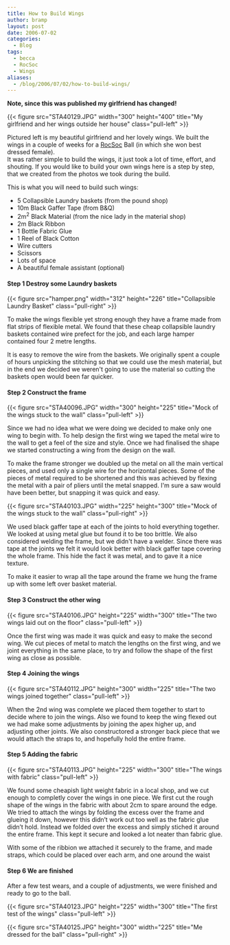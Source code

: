```yaml
---
title: How to Build Wings
author: bramp
layout: post
date: 2006-07-02
categories:
  - Blog
tags:
  - becca
  - RocSoc
  - Wings
aliases:
  - /blog/2006/07/02/how-to-build-wings/
---
```

**Note, since this was published my girlfriend has changed!**


{{< figure src="STA40129.JPG" width="300" height="400" title="My girlfriend and her wings outside her house" class="pull-left" >}}


Pictured left is my beautiful girlfriend and her lovely wings. We built the wings in a couple of weeks for a [RocSoc][1] Ball (in which she won best dressed female).  
It was rather simple to build the wings, it just took a lot of time, effort, and shouting. If you would like to build your own wings here is a step by step, that we created from the photos we took during the build. 

This is what you will need to build such wings:

  * 5 Collapsible Laundry baskets (from the pound shop)
  * 10m Black Gaffer Tape (from B&Q)
  * 2m<sup>2</sup> Black Material (from the nice lady in the material shop)
  * 2m Black Ribbon
  * 1 Bottle Fabric Glue
  * 1 Reel of Black Cotton
  * Wire cutters
  * Scissors
  * Lots of space
  * A beautiful female assistant (optional)

<div class="clearfix"></div>

#### Step 1 Destroy some Laundry baskets

{{< figure src="hamper.png" width="312" height="226" title="Collapsible Laundry Basket" class="pull-right" >}}

To make the wings flexible yet strong enough they have a frame made from flat strips of flexible metal. We found that these cheap collapsible laundry baskets contained wire prefect for the job, and each large hamper contained four 2 metre lengths.

It is easy to remove the wire from the baskets. We originally spent a couple of hours unpicking the stitching so that we could use the mesh material, but in the end we decided we weren't going to use the material so cutting the baskets open would been far quicker.

<div class="clearfix"></div>

#### Step 2 Construct the frame

{{< figure src="STA40096.JPG" width="300" height="225" title="Mock of the wings stuck to the wall" class="pull-left" >}}

Since we had no idea what we were doing we decided to make only one wing to begin with. To help design the first wing we taped the metal wire to the wall to get a feel of the size and style. Once we had finalised the shape we started constructing a wing from the design on the wall.

To make the frame stronger we doubled up the metal on all the main vertical pieces, and used only a single wire for the horizontal pieces. Some of the pieces of metal required to be shortened and this was achieved by flexing the metal with a pair of pliers until the metal snapped. I'm sure a saw would have been better, but snapping it was quick and easy.

{{< figure src="STA40103.JPG" width="225" height="300" title="Mock of the wings stuck to the wall" class="pull-right" >}}

We used black gaffer tape at each of the joints to hold everything together. We looked at using metal glue but found it to be too brittle. We also considered welding the frame, but we didn't have a welder. Since there was tape at the joints we felt it would look better with black gaffer tape covering the whole frame. This hide the fact it was metal, and to gave it a nice texture.

To make it easier to wrap all the tape around the frame we hung the frame up with some left over basket material.

<div class="clearfix"></div>

#### Step 3 Construct the other wing

{{< figure src="STA40106.JPG" height="225" width="300" title="The two wings laid out on the floor" class="pull-left" >}}

Once the first wing was made it was quick and easy to make the second wing. We cut pieces of metal to match the lengths on the first wing, and we joint everything in the same place, to try and follow the shape of the first wing as close as possible.

<div class="clearfix"></div>

#### Step 4 Joining the wings

{{< figure src="STA40112.JPG" height="300" width="225" title="The two wings joined together" class="pull-left" >}}

When the 2nd wing was complete we placed them together to start to decide where to join the wings. Also we found to keep the wing flexed out we had make some adjustments by joining the apex higher up, and adjusting other joints. We also constructored a stronger back piece that we would attach the straps to, and hopefully hold the entire frame.

<div class="clearfix"></div>

#### Step 5 Adding the fabric

{{< figure src="STA40113.JPG" height="225" width="300" title="The wings with fabric" class="pull-left" >}}

We found some cheapish light weight fabric in a local shop, and we cut enough to completly cover the wings in one piece. We first cut the rough shape of the wings in the fabric with about 2cm to spare around the edge. We tried to attach the wings by folding the excess over the frame and glueing it down, however this didn&#8217;t work out too well as the fabric glue didn&#8217;t hold. Instead we folded over the excess and simply stiched it around the entire frame. This kept it secure and looked a lot neater than fabric glue.

With some of the ribbion we attached it securely to the frame, and made straps, which could be placed over each arm, and one around the waist

<div class="clearfix"></div>

#### Step 6 We are finished

After a few test wears, and a couple of adjustments, we were finished and ready to go to the ball.

{{< figure src="STA40123.JPG" height="225" width="300" title="The first test of the wings" class="pull-left" >}}

{{< figure src="STA40125.JPG" height="300" width="225" title="Me dressed for the ball" class="pull-right" >}}

<div class="clearfix"></div>

 [1]: http://www.rocsoc.org
